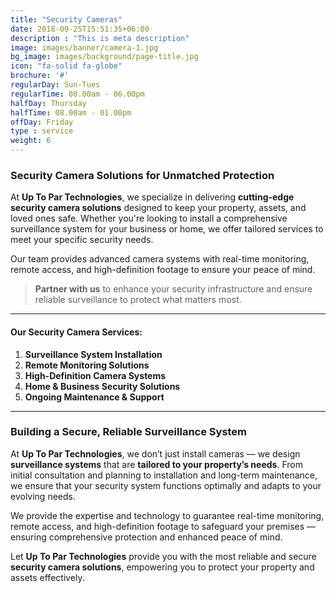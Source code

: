 ```yaml
---
title: "Security Cameras"
date: 2018-09-25T15:51:35+06:00
description : "This is meta description"
image: images/banner/camera-1.jpg
bg_image: images/background/page-title.jpg
icon: "fa-solid fa-globe"
brochure: '#'
regularDay: Sun-Tues
regularTime: 08.00am - 06.00pm
halfDay: Thursday
halfTime: 08.00am - 01.00pm
offDay: Friday
type : service
weight: 6
---
```

### Security Camera Solutions for Unmatched Protection

At **Up To Par Technologies**, we specialize in delivering **cutting-edge security camera solutions** designed to keep your property, assets, and loved ones safe. Whether you're looking to install a comprehensive surveillance system for your business or home, we offer tailored services to meet your specific security needs.

Our team provides advanced camera systems with real-time monitoring, remote access, and high-definition footage to ensure your peace of mind.

> **Partner with us** to enhance your security infrastructure and ensure reliable surveillance to protect what matters most.

---

#### Our Security Camera Services:

1. **Surveillance System Installation**
2. **Remote Monitoring Solutions**
3. **High-Definition Camera Systems**
4. **Home & Business Security Solutions**
5. **Ongoing Maintenance & Support**

---

### Building a Secure, Reliable Surveillance System

At **Up To Par Technologies**, we don’t just install cameras — we design **surveillance systems** that are **tailored to your property’s needs**. From initial consultation and planning to installation and long-term maintenance, we ensure that your security system functions optimally and adapts to your evolving needs.

We provide the expertise and technology to guarantee real-time monitoring, remote access, and high-definition footage to safeguard your premises — ensuring comprehensive protection and enhanced peace of mind.

Let **Up To Par Technologies** provide you with the most reliable and secure **security camera solutions**, empowering you to protect your property and assets effectively.
